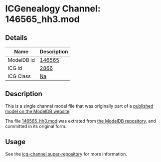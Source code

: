 # ICGenealogy Channel: 146565\_hh3.mod

## Details

Name | Description
---- | -----------
ModelDB id | [146565](http://senselab.med.yale.edu/ModelDB/ShowModel.cshtml?model=146565)
ICG id | [2866](http://icg.neurotheory.ox.ac.uk/channels/2/2866)
ICG Class | [Na](http://icg.neurotheory.ox.ac.uk/channels/2)

## Description

This is a single channel model file that was originally part of a [published model on the ModelDB website](http://senselab.med.yale.edu/mModelDB/ShowModel.cshtml?model=146565).

The file [146565\_hh3.mod](146565_hh3.mod) was extrated from [the ModelDB repository](http://senselab.med.yale.edu/ModelDB/ShowModel.cshtml?model=146565), and committed in its original form.

## Usage

See the [icg-channel super-repository](https://github.com/icgenealogy/icg-channels) for more information.